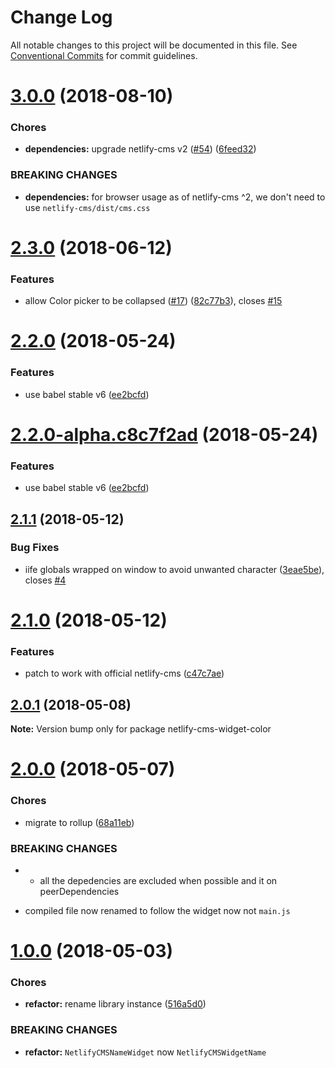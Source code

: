 # Change Log

All notable changes to this project will be documented in this file.
See [Conventional Commits](https://conventionalcommits.org) for commit guidelines.

<a name="3.0.0"></a>
# [3.0.0](https://github.com/ekoeryanto/netlify-cms-widgets/compare/netlify-cms-widget-color@2.3.0...netlify-cms-widget-color@3.0.0) (2018-08-10)


### Chores

* **dependencies:** upgrade netlify-cms v2 ([#54](https://github.com/ekoeryanto/netlify-cms-widgets/issues/54)) ([6feed32](https://github.com/ekoeryanto/netlify-cms-widgets/commit/6feed32))


### BREAKING CHANGES

* **dependencies:** for browser usage as of netlify-cms ^2, we don't need to use `netlify-cms/dist/cms.css`




<a name="2.3.0"></a>
# [2.3.0](https://github.com/ekoeryanto/netlify-cms-widgets/compare/netlify-cms-widget-color@2.2.0...netlify-cms-widget-color@2.3.0) (2018-06-12)


### Features

* allow Color picker to be collapsed ([#17](https://github.com/ekoeryanto/netlify-cms-widgets/issues/17)) ([82c77b3](https://github.com/ekoeryanto/netlify-cms-widgets/commit/82c77b3)), closes [#15](https://github.com/ekoeryanto/netlify-cms-widgets/issues/15)




<a name="2.2.0"></a>
# [2.2.0](https://github.com/ekoeryanto/netlify-cms-widgets/compare/netlify-cms-widget-color@2.1.1...netlify-cms-widget-color@2.2.0) (2018-05-24)


### Features

* use babel stable v6 ([ee2bcfd](https://github.com/ekoeryanto/netlify-cms-widgets/commit/ee2bcfd))




<a name="2.2.0-alpha.c8c7f2ad"></a>
# [2.2.0-alpha.c8c7f2ad](https://github.com/ekoeryanto/netlify-cms-widgets/compare/netlify-cms-widget-color@2.1.1...netlify-cms-widget-color@2.2.0-alpha.c8c7f2ad) (2018-05-24)


### Features

* use babel stable v6 ([ee2bcfd](https://github.com/ekoeryanto/netlify-cms-widgets/commit/ee2bcfd))




<a name="2.1.1"></a>
## [2.1.1](https://github.com/ekoeryanto/netlify-cms-widgets/compare/netlify-cms-widget-color@2.1.0...netlify-cms-widget-color@2.1.1) (2018-05-12)


### Bug Fixes

* iife globals wrapped on window to avoid unwanted character ([3eae5be](https://github.com/ekoeryanto/netlify-cms-widgets/commit/3eae5be)), closes [#4](https://github.com/ekoeryanto/netlify-cms-widgets/issues/4)




<a name="2.1.0"></a>
# [2.1.0](https://github.com/ekoeryanto/netlify-cms-widgets/compare/netlify-cms-widget-color@2.0.1...netlify-cms-widget-color@2.1.0) (2018-05-12)


### Features

* patch to work with official netlify-cms ([c47c7ae](https://github.com/ekoeryanto/netlify-cms-widgets/commit/c47c7ae))




<a name="2.0.1"></a>
## [2.0.1](https://github.com/ekoeryanto/netlify-cms-widgets/compare/netlify-cms-widget-color@2.0.0...netlify-cms-widget-color@2.0.1) (2018-05-08)




**Note:** Version bump only for package netlify-cms-widget-color

<a name="2.0.0"></a>
# [2.0.0](https://github.com/ekoeryanto/netlify-cms-widgets/compare/netlify-cms-widget-color@1.0.0...netlify-cms-widget-color@2.0.0) (2018-05-07)


### Chores

* migrate to rollup ([68a11eb](https://github.com/ekoeryanto/netlify-cms-widgets/commit/68a11eb))


### BREAKING CHANGES

* - all the depedencies are excluded when possible and it on peerDependencies
- compiled file now renamed to follow the widget now not `main.js`




<a name="1.0.0"></a>
# [1.0.0](https://github.com/ekoeryanto/netlify-cms-widgets/compare/netlify-cms-widget-color@0.1.0...netlify-cms-widget-color@1.0.0) (2018-05-03)


### Chores

* **refactor:** rename library instance ([516a5d0](https://github.com/ekoeryanto/netlify-cms-widgets/commit/516a5d0))


### BREAKING CHANGES

* **refactor:** `NetlifyCMSNameWidget` now `NetlifyCMSWidgetName`
